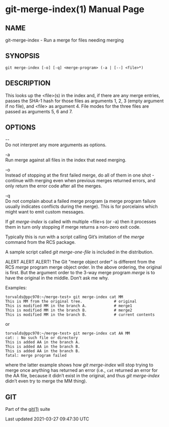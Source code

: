 git-merge-index(1) Manual Page
==============================

NAME
----

git-merge-index - Run a merge for files needing merging

SYNOPSIS
--------

    git merge-index [-o] [-q] <merge-program> (-a | [--] <file>*)

DESCRIPTION
-----------

This looks up the &lt;file&gt;(s) in the index and, if there are any merge entries, passes the SHA-1 hash for those files as arguments 1, 2, 3 (empty argument if no file), and &lt;file&gt; as argument 4. File modes for the three files are passed as arguments 5, 6 and 7.

OPTIONS
-------

--  
Do not interpret any more arguments as options.

-a  
Run merge against all files in the index that need merging.

-o  
Instead of stopping at the first failed merge, do all of them in one shot - continue with merging even when previous merges returned errors, and only return the error code after all the merges.

-q  
Do not complain about a failed merge program (a merge program failure usually indicates conflicts during the merge). This is for porcelains which might want to emit custom messages.

If *git merge-index* is called with multiple &lt;file&gt;s (or -a) then it processes them in turn only stopping if merge returns a non-zero exit code.

Typically this is run with a script calling Git’s imitation of the *merge* command from the RCS package.

A sample script called *git merge-one-file* is included in the distribution.

ALERT ALERT ALERT! The Git "merge object order" is different from the RCS *merge* program merge object order. In the above ordering, the original is first. But the argument order to the 3-way merge program *merge* is to have the original in the middle. Don’t ask me why.

Examples:

    torvalds@ppc970:~/merge-test> git merge-index cat MM
    This is MM from the original tree.              # original
    This is modified MM in the branch A.            # merge1
    This is modified MM in the branch B.            # merge2
    This is modified MM in the branch B.            # current contents

or

    torvalds@ppc970:~/merge-test> git merge-index cat AA MM
    cat: : No such file or directory
    This is added AA in the branch A.
    This is added AA in the branch B.
    This is added AA in the branch B.
    fatal: merge program failed

where the latter example shows how *git merge-index* will stop trying to merge once anything has returned an error (i.e., `cat` returned an error for the AA file, because it didn’t exist in the original, and thus *git merge-index* didn’t even try to merge the MM thing).

GIT
---

Part of the [git(1)](git.html) suite

Last updated 2021-03-27 09:47:30 UTC

